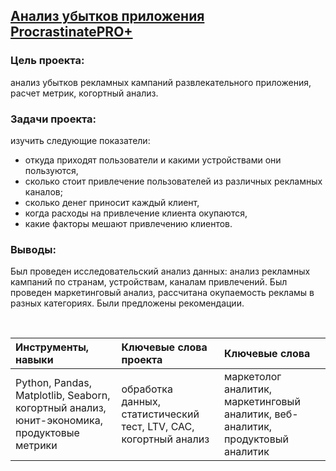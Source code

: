 ## [Анализ убытков приложения ProcrastinatePRO+](https://github.com/Yulia-Kalenova/Portfolio_Yandex_DA/blob/main/DA_Procrastinate_Pro/YP_DA_Procrastinate_Pro.ipynb)

### **Цель проекта:** 
aнализ убытков рекламных кампаний развлекательного приложения, расчет метрик, когортный анализ.

### **Задачи проекта:** 
изучить следующие показатели:
- откуда приходят пользователи и какими устройствами они пользуются,
- сколько стоит привлечение пользователей из различных рекламных каналов;
- сколько денег приносит каждый клиент,
- когда расходы на привлечение клиента окупаются,
- какие факторы мешают привлечению клиентов.

### **Выводы:** 
Был проведен исследовательский анализ данных: анализ рекламных кампаний по странам, устройствам, каналам привлечений. Был проведен маркетинговый анализ, рассчитана окупаемость рекламы в разных категориях. Были предложены рекомендации. 

<br>

|Инструменты, навыки |Ключевые слова проекта|Ключевые слова| 
|:--|:--|:--|
|Python, Pandas, Matplotlib, Seaborn, когортный анализ, юнит-экономика, продуктовые метрики|обработка данных, статистический тест, LTV, CAC, когортный анализ |маркетолог аналитик, маркетинговый аналитик, веб-аналитик, продуктовый аналитик |


